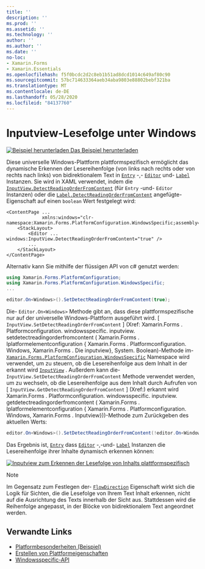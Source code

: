 ```yaml
---
title: ''
description: ''
ms.prod: ''
ms.assetid: ''
ms.technology: ''
author: ''
ms.author: ''
ms.date: ''
no-loc:
- Xamarin.Forms
- Xamarin.Essentials
ms.openlocfilehash: f5f0bcdc2d2c8eb1b51ad8dcd1014c649af80c90
ms.sourcegitcommit: 57bc714633364aeb34aba9803e88802bebf321ba
ms.translationtype: MT
ms.contentlocale: de-DE
ms.lasthandoff: 05/28/2020
ms.locfileid: "84137760"
---
```

# <a name="inputview-reading-order-on-windows"></a>Inputview-Lesefolge unter Windows

[![Beispiel herunterladen](~/media/shared/download.png) Das Beispiel herunterladen](https://docs.microsoft.com/samples/xamarin/xamarin-forms-samples/userinterface-platformspecifics)

Diese universelle Windows-Plattform plattformspezifisch ermöglicht das dynamische Erkennen der Lesereihenfolge (von links nach rechts oder von rechts nach links) von bidirektionalem Text in [`Entry`](xref:Xamarin.Forms.Entry) -,- [`Editor`](xref:Xamarin.Forms.Editor) und- [`Label`](xref:Xamarin.Forms.Label) Instanzen. Sie wird in XAML verwendet, indem die [`InputView.DetectReadingOrderFromContent`](xref:Xamarin.Forms.PlatformConfiguration.WindowsSpecific.InputView.DetectReadingOrderFromContentProperty) (für `Entry` -und- `Editor` Instanzen) oder die [`Label.DetectReadingOrderFromContent`](xref:Xamarin.Forms.PlatformConfiguration.WindowsSpecific.Label.DetectReadingOrderFromContentProperty) angefügte-Eigenschaft auf einen `boolean` Wert festgelegt wird:

```xaml
<ContentPage ...
             xmlns:windows="clr-namespace:Xamarin.Forms.PlatformConfiguration.WindowsSpecific;assembly=Xamarin.Forms.Core">
    <StackLayout>
        <Editor ... windows:InputView.DetectReadingOrderFromContent="true" />
        ...
    </StackLayout>
</ContentPage>
```

Alternativ kann Sie mithilfe der flüssigen API von c# genutzt werden:

```csharp
using Xamarin.Forms.PlatformConfiguration;
using Xamarin.Forms.PlatformConfiguration.WindowsSpecific;
...

editor.On<Windows>().SetDetectReadingOrderFromContent(true);
```

Die- `Editor.On<Windows>` Methode gibt an, dass diese plattformspezifische nur auf der universelle Windows-Plattform ausgeführt wird. [ `InputView.SetDetectReadingOrderFromContent` ] (Xref: Xamarin.Forms . Platformconfiguration. windowsspecific. inputview. setdetectreadingorderfromcontent ( Xamarin.Forms . Iplatformelementconfiguration { Xamarin.Forms . Platformconfiguration. Windows, Xamarin.Forms . Die inputview}, System. Boolean)-Methode im- [`Xamarin.Forms.PlatformConfiguration.WindowsSpecific`](xref:Xamarin.Forms.PlatformConfiguration.WindowsSpecific) Namespace wird verwendet, um zu steuern, ob die Lesereihenfolge aus dem Inhalt in der erkannt wird [`InputView`](xref:Xamarin.Forms.InputView) . Außerdem kann die- `InputView.SetDetectReadingOrderFromContent` Methode verwendet werden, um zu wechseln, ob die Lesereihenfolge aus dem Inhalt durch Aufrufen von [ `InputView.GetDetectReadingOrderFromContent` ] (Xref:) erkannt wird Xamarin.Forms . Platformconfiguration. windowsspecific. inputview. getdetectreadingorderfromcontent ( Xamarin.Forms . Iplatformelementconfiguration { Xamarin.Forms . Platformconfiguration. Windows, Xamarin.Forms . Inputview}))-Methode zum Zurückgeben des aktuellen Werts:

```csharp
editor.On<Windows>().SetDetectReadingOrderFromContent(!editor.On<Windows>().GetDetectReadingOrderFromContent());
```

Das Ergebnis ist, [`Entry`](xref:Xamarin.Forms.Entry) dass [`Editor`](xref:Xamarin.Forms.Editor) -,-und- [`Label`](xref:Xamarin.Forms.Label) Instanzen die Lesereihenfolge ihrer Inhalte dynamisch erkennen können:

[![Inputview zum Erkennen der Lesefolge von Inhalts plattformspezifisch](inputview-reading-order-images/editor-readingorder.png "Inputview zum Erkennen der Lesefolge von Inhalts plattformspezifisch")](inputview-reading-order-images/editor-readingorder-large.png#lightbox "Inputview zum Erkennen der Lesefolge von Inhalts plattformspezifisch")

> [!NOTE]
> Im Gegensatz zum Festlegen der- [`FlowDirection`](xref:Xamarin.Forms.VisualElement.FlowDirection) Eigenschaft wirkt sich die Logik für Sichten, die die Lesefolge von Ihrem Text Inhalt erkennen, nicht auf die Ausrichtung des Texts innerhalb der Sicht aus. Stattdessen wird die Reihenfolge angepasst, in der Blöcke von bidirektionalem Text angeordnet werden.

## <a name="related-links"></a>Verwandte Links

- [Platformbesonderheiten (Beispiel)](https://docs.microsoft.com/samples/xamarin/xamarin-forms-samples/userinterface-platformspecifics)
- [Erstellen von Plattformeigenschaften](~/xamarin-forms/platform/platform-specifics/index.md#creating-platform-specifics)
- [Windowsspecific-API](xref:Xamarin.Forms.PlatformConfiguration.WindowsSpecific)
